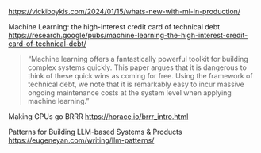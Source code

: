https://vickiboykis.com/2024/01/15/whats-new-with-ml-in-production/

Machine Learning: the high-interest credit card of technical debt https://research.google/pubs/machine-learning-the-high-interest-credit-card-of-technical-debt/

> “Machine learning offers a fantastically powerful toolkit for building complex systems quickly. This paper argues that it is dangerous to think of these quick wins as coming for free. Using the framework of technical debt, we note that it is remarkably easy to incur massive ongoing maintenance costs at the system level when applying machine learning.”

Making GPUs go BRRR https://horace.io/brrr_intro.html

Patterns for Building LLM-based Systems & Products https://eugeneyan.com/writing/llm-patterns/

